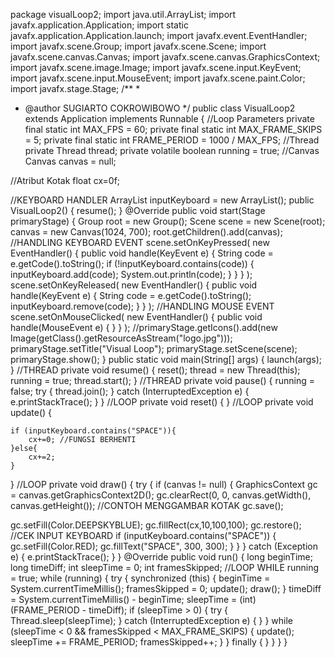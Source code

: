 package visualLoop2;
import java.util.ArrayList;
import javafx.application.Application;
import static javafx.application.Application.launch;
import javafx.event.EventHandler;
import javafx.scene.Group;
import javafx.scene.Scene;
import javafx.scene.canvas.Canvas;
import javafx.scene.canvas.GraphicsContext;
import javafx.scene.image.Image;
import javafx.scene.input.KeyEvent;
import javafx.scene.input.MouseEvent;
import javafx.scene.paint.Color;
import javafx.stage.Stage;
/**
*
* @author SUGIARTO COKROWIBOWO
*/
public class VisualLoop2 extends Application implements Runnable {
//Loop Parameters
private final static int MAX_FPS = 60;
private final static int MAX_FRAME_SKIPS = 5;
private final static int FRAME_PERIOD = 1000 / MAX_FPS;
//Thread
private Thread thread;
private volatile boolean running = true;
//Canvas
Canvas canvas = null;

//Atribut Kotak
float cx=0f;


//KEYBOARD HANDLER
ArrayList<String> inputKeyboard = new ArrayList<String>();
public VisualLoop2() {
resume();
}
@Override
public void start(Stage primaryStage) {
Group root = new Group();
Scene scene = new Scene(root);
canvas = new Canvas(1024, 700);
root.getChildren().add(canvas);
//HANDLING KEYBOARD EVENT
scene.setOnKeyPressed(
new EventHandler<KeyEvent>() {
public void handle(KeyEvent e) {
String code = e.getCode().toString();
if (!inputKeyboard.contains(code)) {
inputKeyboard.add(code);
System.out.println(code);
}
}
}
);
scene.setOnKeyReleased(
new EventHandler<KeyEvent>() {
public void handle(KeyEvent e) {
String code = e.getCode().toString();
inputKeyboard.remove(code);
}
}
);
//HANDLING MOUSE EVENT
scene.setOnMouseClicked(
new EventHandler<MouseEvent>() {
public void handle(MouseEvent e) {
}
}
);
//primaryStage.getIcons().add(new Image(getClass().getResourceAsStream("logo.jpg")));
primaryStage.setTitle("Visual Loop");
primaryStage.setScene(scene);
primaryStage.show();
}
public static void main(String[] args) {
launch(args);
}
//THREAD
private void resume() {
reset();
thread = new Thread(this);
running = true;
thread.start();
}
//THREAD
private void pause() {
running = false;
try {
thread.join();
} catch (InterruptedException e) {
e.printStackTrace();
}
}
//LOOP
private void reset() {
}
//LOOP
private void update() { 
        
    if (inputKeyboard.contains("SPACE")){
        cx+=0; //FUNGSI BERHENTI
    }else{
        cx+=2;
    }
   
}
//LOOP
private void draw() {
try {
if (canvas != null) {
GraphicsContext gc = canvas.getGraphicsContext2D();
gc.clearRect(0, 0, canvas.getWidth(), canvas.getHeight());
//CONTOH MENGGAMBAR KOTAK
gc.save();


gc.setFill(Color.DEEPSKYBLUE);
gc.fillRect(cx,10,100,100);
gc.restore();
//CEK INPUT KEYBOARD
if (inputKeyboard.contains("SPACE")) {
gc.setFill(Color.RED);
gc.fillText("SPACE", 300, 300);
}
}
} catch (Exception e) {
e.printStackTrace();
}
}
@Override
public void run() {
long beginTime;
long timeDiff;
int sleepTime = 0;
int framesSkipped;
//LOOP WHILE running = true;
while (running) {
try {
synchronized (this) {
beginTime = System.currentTimeMillis();
framesSkipped = 0;
update();
draw();
}
timeDiff = System.currentTimeMillis() - beginTime;
sleepTime = (int) (FRAME_PERIOD - timeDiff);
if (sleepTime > 0) {
try {
Thread.sleep(sleepTime);
} catch (InterruptedException e) {
}
}
while (sleepTime < 0 && framesSkipped < MAX_FRAME_SKIPS) {
update();
sleepTime += FRAME_PERIOD;
framesSkipped++;
}
} finally {
}
}
}
}
